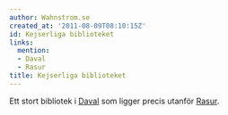 ```yaml
---
author: Wahnstrom.se
created_at: '2011-08-09T08:10:15Z'
id: Kejserliga biblioteket
links:
  mention:
  - Daval
  - Rasur
title: Kejserliga biblioteket
---
```


Ett stort bibliotek i [Daval] som ligger precis utanför [Rasur].

  [Daval]: Daval
  [Rasur]: Rasur